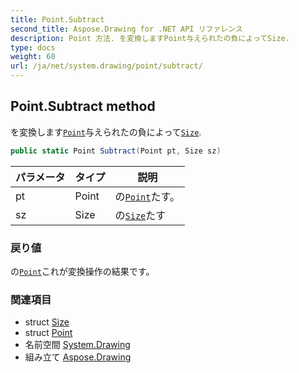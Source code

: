 ```yaml
---
title: Point.Subtract
second_title: Aspose.Drawing for .NET API リファレンス
description: Point 方法. を変換しますPoint与えられたの負によってSize.
type: docs
weight: 60
url: /ja/net/system.drawing/point/subtract/
---
```

## Point.Subtract method

を変換します[`Point`](../)与えられたの負によって[`Size`](../../size/).

```csharp
public static Point Subtract(Point pt, Size sz)
```

| パラメータ | タイプ | 説明 |
| --- | --- | --- |
| pt | Point | の[`Point`](../)たす。 |
| sz | Size | の[`Size`](../../size/)たす |

### 戻り値

の[`Point`](../)これが変換操作の結果です。

### 関連項目

* struct [Size](../../size/)
* struct [Point](../)
* 名前空間 [System.Drawing](../../point/)
* 組み立て [Aspose.Drawing](../../../)


